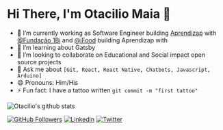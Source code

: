 # Hi There, I'm Otacilio Maia 👋

- 🔭 I’m currently working as Software Engineer building [Aprendizap](https://www.aprendizap.com.br) with [@Fundação 1Bi](https://github.com/Fundacao-1Bi) and [@iFood](https://github.com/ifood) building Aprendizap with 
- 🌱 I’m learning about Gatsby
- 👯 I’m looking to collaborate on Educational and Social impact open source projects
- 💬 Ask me about `[Git, React, React Native, Chatbots, Javascript, Arduino]` 
- 😄 Pronouns: Him/His
- ⚡ Fun fact: I have a tattoo written `git commit -m "first tattoo"`

![Otacilio's github stats](https://github-readme-stats.vercel.app/api?username=OtacilioN&show_icons=true&theme=radical)

[![GitHub Followers](https://img.shields.io/github/followers/OtacilioN?style=flat&labelColor=0D0D0D&logo=Github&Color=white)](https://github.com/OtacilioN)
[![Linkedin](https://img.shields.io/badge/-LinkedIn-060606?style=flat&labelColor=0D0D0D&logo=Linkedin&Color=white)](https://www.linkedin.com/in/otacilio/)
[![Twitter](https://img.shields.io/badge/-Twitter-060606?style=flat&labelColor=0D0D0D&logo=Twitter&Color=white)](https://twitter.com/Otacilio_Maia)
